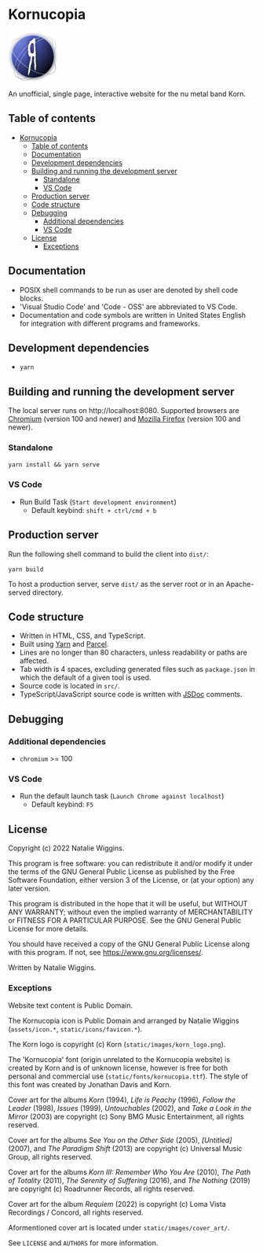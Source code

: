 # Kornucopia

<img src="assets/icon.png" alt="Icon" width="100">

An unofficial, single page, interactive website for the nu metal band Korn.

## Table of contents

* [Kornucopia](#kornucopia)
    * [Table of contents](#table-of-contents)
    * [Documentation](#documentation)
    * [Development dependencies](#development-dependencies)
    * [Building and running the development server](#building-and-running-the-development-server)
        * [Standalone](#standalone)
        * [VS Code](#vs-code)
    * [Production server](#production-server)
    * [Code structure](#code-structure)
    * [Debugging](#debugging)
        * [Additional dependencies](#additional-dependencies)
        * [VS Code](#vs-code-1)
    * [License](#license)
        * [Exceptions](#exceptions)

## Documentation

* POSIX shell commands to be run as user are denoted by shell code blocks.
* 'Visual Studio Code' and 'Code - OSS' are abbreviated to VS Code.
* Documentation and code symbols are written in United States English for
  integration with different programs and frameworks.

## Development dependencies

- `yarn`

## Building and running the development server

The local server runs on http://localhost:8080. Supported browsers are
[Chromium](https://www.chromium.org/Home/) (version 100 and newer) and
[Mozilla Firefox](https://www.mozilla.org/en-GB/firefox/)
(version 100 and newer).

### Standalone

```shell
yarn install && yarn serve
```

### VS Code

* Run Build Task (`Start development environment`)
    * Default keybind: `shift + ctrl/cmd + b`

## Production server

Run the following shell command to build the client into `dist/`:

```shell
yarn build
```

To host a production server, serve `dist/` as the server root or in an
Apache-served directory.

## Code structure

* Written in HTML, CSS, and TypeScript.
* Built using [Yarn](https://yarnpkg.com/) and [Parcel](https://parceljs.org/).
* Lines are no longer than 80 characters, unless readability or paths are
  affected.
* Tab width is 4 spaces, excluding generated files such as `package.json` in
  which the default of a given tool is used.
* Source code is located in `src/`.
* TypeScript/JavaScript source code is written with [JSDoc](https://jsdoc.app/)
  comments.

## Debugging

### Additional dependencies

* `chromium` >= 100

### VS Code

* Run the default launch task (`Launch Chrome against localhost`)
    * Default keybind: `F5`

## License

Copyright (c) 2022 Natalie Wiggins.

This program is free software: you can redistribute it and/or modify
it under the terms of the GNU General Public License as published by
the Free Software Foundation, either version 3 of the License, or
(at your option) any later version.

This program is distributed in the hope that it will be useful,
but WITHOUT ANY WARRANTY; without even the implied warranty of
MERCHANTABILITY or FITNESS FOR A PARTICULAR PURPOSE. See the
GNU General Public License for more details.

You should have received a copy of the GNU General Public License
along with this program. If not, see <https://www.gnu.org/licenses/>.

Written by Natalie Wiggins.

### Exceptions

Website text content is Public Domain.

The Kornucopia icon is Public Domain and arranged by Natalie Wiggins
(`assets/icon.*`, `static/icons/favicon.*`).

The Korn logo is copyright (c) Korn (`static/images/korn_logo.png`).

The 'Kornucopia' font (origin unrelated to the Kornucopia website) is created by
Korn and is of unknown license, however is free for both personal and commercial
use (`static/fonts/kornucopia.ttf`). The style of this font was created by
Jonathan Davis and Korn.

Cover art for the albums *Korn* (1994), *Life is Peachy* (1996),
*Follow the Leader* (1998), *Issues* (1999), *Untouchables* (2002), and
*Take a Look in the Mirror* (2003) are copyright (c) Sony BMG Music
Entertainment, all rights reserved.

Cover art for the albums *See You on the Other Side* (2005), *\[Untitled\]*
(2007), and *The Paradigm Shift* (2013) are copyright (c) Universal Music Group,
all rights reserved.

Cover art for the albums *Korn III: Remember Who You Are* (2010),
*The Path of Totality* (2011), *The Serenity of Suffering* (2016), and
*The Nothing* (2019) are copyright (c) Roadrunner Records, all rights reserved.

Cover art for the album *Requiem* (2022) is copyright (c)
Loma Vista Recordings / Concord, all rights reserved.

Aformentioned cover art is located under `static/images/cover_art/`.

See `LICENSE` and `AUTHORS` for more information.
